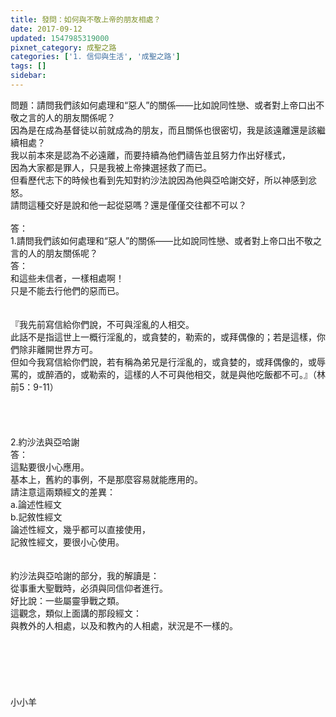 ```yaml
---
title: 發問：如何與不敬上帝的朋友相處？
date: 2017-09-12
updated: 1547985319000
pixnet_category: 成聖之路
categories: ['1. 信仰與生活', '成聖之路']
tags: []
sidebar: 
---
```


<p>問題：請問我們該如何處理和“惡人”的關係——比如說同性戀、或者對上帝口出不敬之言的人的朋友關係呢？<br/>因為是在成為基督徒以前就成為的朋友，而且關係也很密切，我是該遠離還是該繼續相處？<br/>我以前本來是認為不必遠離，而要持續為他們禱告並且努力作出好樣式，<br/>因為大家都是罪人，只是我被上帝揀選拯救了而已。<br/>但看歷代志下的時候也看到先知對約沙法說因為他與亞哈謝交好，所以神感到忿怒。<br/>請問這種交好是說和他一起從惡嗎？還是僅僅交往都不可以？<br/><!--more--><br/>答：<br/>1.請問我們該如何處理和“惡人”的關係——比如說同性戀、或者對上帝口出不敬之言的人的朋友關係呢？<br/>答：<br/>和這些未信者，一樣相處啊！<br/>只是不能去行他們的惡而已。<br/> <br/><br/>『我先前寫信給你們說，不可與淫亂的人相交。<br/>此話不是指這世上一概行淫亂的，或貪婪的，勒索的，或拜偶像的；若是這樣，你們除非離開世界方可。<br/>但如今我寫信給你們說，若有稱為弟兄是行淫亂的，或貪婪的，或拜偶像的，或辱罵的，或醉酒的，或勒索的，這樣的人不可與他相交，就是與他吃飯都不可。』（林前5：9-11）<br/> <br/> <br/><br/><br/>2.約沙法與亞哈謝<br/>答：<br/>這點要很小心應用。<br/>基本上，舊約的事例，不是那麼容易就能應用的。<br/>請注意這兩類經文的差異：<br/>a.論述性經文<br/>b.記敘性經文<br/>論述性經文，幾乎都可以直接使用，<br/>記敘性經文，要很小心使用。<br/> <br/><br/>約沙法與亞哈謝的部分，我的解讀是：<br/>從事重大聖戰時，必須與同信仰者進行。<br/>好比說：一些屬靈爭戰之類。<br/>這觀念，類似上面講的那段經文：<br/>與教外的人相處，以及和教內的人相處，狀況是不一樣的。<br/> <br/><br/><br/><br/><br/><br/>小小羊<br/><br/><br/><br/></p>